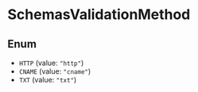 # SchemasValidationMethod

## Enum

* `HTTP` (value: `"http"`)
* `CNAME` (value: `"cname"`)
* `TXT` (value: `"txt"`)
